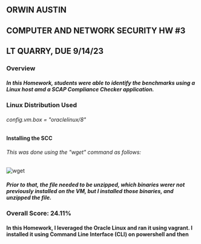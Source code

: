 ## ORWIN AUSTIN
## COMPUTER AND NETWORK SECURITY HW #3
## LT QUARRY, DUE 9/14/23

### Overview
##### In this Homework, students were able to identify the benchmarks using a Linux host amd a SCAP Compliance Checker application. 

### Linux Distribution Used

###### config.vm.box = "oraclelinux/8"

#### Installing the SCC
###### This was done using the "wget" command as follows:

![wget](https://github.com/OAustin23/austin-CNS-Lab-23/assets/90360307/18d41bfb-f99f-4057-8e93-411e8435bd00)
 ##### Prior to that, the file needed to be unzipped, which binaries werer not previously installed on the VM, but I installed those binaries, and unzipped the file. 


### Overall Score: 24.11%

#### In this Homework, I leveraged the Oracle Linux and ran it using vagrant. I installed it using Command Line Interface (CLI) on powershell and then 
